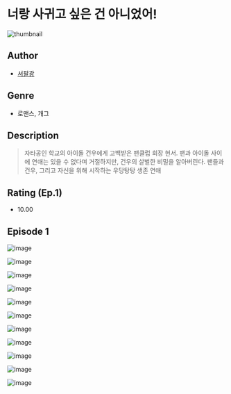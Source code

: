 # 너랑 사귀고 싶은 건 아니었어!
![thumbnail](https://image-comic.pstatic.net/user_contents_data/challenge_comic/2023/05/25/318212/upload_3618186244627379767_480x623.jpeg)

## Author
- [서팔광](https://comic.naver.com/artistTitle?id=318212)

## Genre
- 로맨스, 개그

## Description
> 자타공인 학교의 아이돌 건우에게 고백받은 팬클럽 회장 현서. 팬과 아이돌 사이에 연애는 있을 수 없다며 거절하지만, 건우의 살벌한 비밀을 알아버린다. 팬들과 건우, 그리고 자신을 위해 시작하는 우당탕탕 생존 연애


## Rating (Ep.1)
- 10.00

## Episode 1
![image](https://image-comic.pstatic.net/user_contents_data/challenge_comic/2023/05/25/318212/upload_7089004704389751088.jpeg)

![image](https://image-comic.pstatic.net/user_contents_data/challenge_comic/2023/05/25/318212/upload_7233680635711731506.jpeg)

![image](https://image-comic.pstatic.net/user_contents_data/challenge_comic/2023/05/25/318212/upload_3919319372601320759.jpeg)

![image](https://image-comic.pstatic.net/user_contents_data/challenge_comic/2023/05/25/318212/upload_3834077745843364196.jpeg)

![image](https://image-comic.pstatic.net/user_contents_data/challenge_comic/2023/05/25/318212/upload_3559363648264155703.jpeg)

![image](https://image-comic.pstatic.net/user_contents_data/challenge_comic/2023/05/25/318212/upload_3991140567330600247.jpeg)

![image](https://image-comic.pstatic.net/user_contents_data/challenge_comic/2023/05/25/318212/upload_7364055428821432422.jpeg)

![image](https://image-comic.pstatic.net/user_contents_data/challenge_comic/2023/05/25/318212/upload_7364292717141243186.jpeg)

![image](https://image-comic.pstatic.net/user_contents_data/challenge_comic/2023/05/25/318212/upload_3546134114663086128.jpeg)

![image](https://image-comic.pstatic.net/user_contents_data/challenge_comic/2023/05/25/318212/upload_7149244924384457572.jpeg)

![image](https://image-comic.pstatic.net/user_contents_data/challenge_comic/2023/05/25/318212/upload_7149245847785846372.jpeg)
